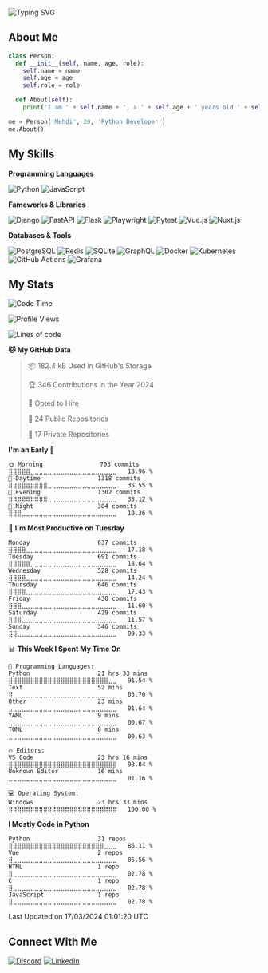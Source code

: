 ![Typing SVG](https://readme-typing-svg.herokuapp.com?size=50&center=true&vCenter=true&width=1182&height=100&lines=%3C%F0%9F%91%8B+Hello%2C+World!+%2F%3E;%3C%F0%9F%91%8B+Bonjour%2C+World+%2F%3E;%3C%F0%9F%91%8B+Ciao%2C+World+%2F%3E;%3C%F0%9F%91%8B+Hola%2C+World+%2F%3E;%3C%F0%9F%91%8B+Namaste%2C+World+%2F%3E;%3C%F0%9F%91%8B+N%C4%AD+H%C4%83o%2C+World+%2F%3E)

## About Me

```python
class Person:
  def __init__(self, name, age, role):
    self.name = name
    self.age = age
    self.role = role

  def About(self):
    print('I am ' + self.name + ', a ' + self.age + ' years old ' + self.role)

me = Person('Mehdi', 20, 'Python Developer')
me.About()
```

## My Skills

**Programming Languages**

![Python](https://img.shields.io/badge/Python-3776AB.svg?style=for-the-badge&logo=Python&logoColor=white)
![JavaScript](https://img.shields.io/badge/JavaScript-F7DF1E.svg?style=for-the-badge&logo=JavaScript&logoColor=black)

**Fameworks & Libraries**

![Django](https://img.shields.io/badge/Django-092E20.svg?style=for-the-badge&logo=Django&logoColor=white)
![FastAPI](https://img.shields.io/badge/FastAPI-009688.svg?style=for-the-badge&logo=FastAPI&logoColor=white)
![Flask](https://img.shields.io/badge/Flask-000000.svg?style=for-the-badge&logo=Flask&logoColor=white)
![Playwright](https://img.shields.io/badge/Playwright-2EAD33.svg?style=for-the-badge&logo=Playwright&logoColor=white)
![Pytest](https://img.shields.io/badge/Pytest-0A9EDC.svg?style=for-the-badge&logo=Pytest&logoColor=white)
![Vue.js](https://img.shields.io/badge/Vue.js-4FC08D.svg?style=for-the-badge&logo=vuedotjs&logoColor=white)
![Nuxt.js](https://img.shields.io/badge/Nuxt.js-00DC82.svg?style=for-the-badge&logo=nuxtdotjs&logoColor=white)

**Databases & Tools**

![PostgreSQL](https://img.shields.io/badge/PostgreSQL-4169E1.svg?style=for-the-badge&logo=PostgreSQL&logoColor=white)
![Redis](https://img.shields.io/badge/Redis-DC382D.svg?style=for-the-badge&logo=Redis&logoColor=white)
![SQLite](https://img.shields.io/badge/SQLite-003B57.svg?style=for-the-badge&logo=SQLite&logoColor=white)
![GraphQL](https://img.shields.io/badge/GraphQL-E10098.svg?style=for-the-badge&logo=GraphQL&logoColor=white)
![Docker](https://img.shields.io/badge/Docker-2496ED.svg?style=for-the-badge&logo=Docker&logoColor=white)
![Kubernetes](https://img.shields.io/badge/Kubernetes-326CE5.svg?style=for-the-badge&logo=Kubernetes&logoColor=white)
![GitHub Actions](https://img.shields.io/badge/GitHub%20Actions-2088FF.svg?style=for-the-badge&logo=GitHub-Actions&logoColor=white)
![Grafana](https://img.shields.io/badge/Grafana-F46800.svg?style=for-the-badge&logo=Grafana&logoColor=white)

## My Stats

<!--START_SECTION:waka-->
![Code Time](http://img.shields.io/badge/Code%20Time-1%2C415%20hrs%205%20mins-blue)

![Profile Views](http://img.shields.io/badge/Profile%20Views-81-blue)

![Lines of code](https://img.shields.io/badge/From%20Hello%20World%20I%27ve%20Written-1.9%20million%20lines%20of%20code-blue)

**🐱 My GitHub Data** 

> 📦 182.4 kB Used in GitHub's Storage 
 > 
> 🏆 346 Contributions in the Year 2024
 > 
> 💼 Opted to Hire
 > 
> 📜 24 Public Repositories 
 > 
> 🔑 17 Private Repositories 
 > 
**I'm an Early 🐤** 

```text
🌞 Morning                703 commits         ⣿⣿⣿⣿⣿⣀⣀⣀⣀⣀⣀⣀⣀⣀⣀⣀⣀⣀⣀⣀⣀⣀⣀⣀⣀   18.96 % 
🌆 Daytime                1318 commits        ⣿⣿⣿⣿⣿⣿⣿⣿⣿⣀⣀⣀⣀⣀⣀⣀⣀⣀⣀⣀⣀⣀⣀⣀⣀   35.55 % 
🌃 Evening                1302 commits        ⣿⣿⣿⣿⣿⣿⣿⣿⣿⣀⣀⣀⣀⣀⣀⣀⣀⣀⣀⣀⣀⣀⣀⣀⣀   35.12 % 
🌙 Night                  384 commits         ⣿⣿⣿⣀⣀⣀⣀⣀⣀⣀⣀⣀⣀⣀⣀⣀⣀⣀⣀⣀⣀⣀⣀⣀⣀   10.36 % 
```
📅 **I'm Most Productive on Tuesday** 

```text
Monday                   637 commits         ⣿⣿⣿⣿⣀⣀⣀⣀⣀⣀⣀⣀⣀⣀⣀⣀⣀⣀⣀⣀⣀⣀⣀⣀⣀   17.18 % 
Tuesday                  691 commits         ⣿⣿⣿⣿⣿⣀⣀⣀⣀⣀⣀⣀⣀⣀⣀⣀⣀⣀⣀⣀⣀⣀⣀⣀⣀   18.64 % 
Wednesday                528 commits         ⣿⣿⣿⣿⣀⣀⣀⣀⣀⣀⣀⣀⣀⣀⣀⣀⣀⣀⣀⣀⣀⣀⣀⣀⣀   14.24 % 
Thursday                 646 commits         ⣿⣿⣿⣿⣀⣀⣀⣀⣀⣀⣀⣀⣀⣀⣀⣀⣀⣀⣀⣀⣀⣀⣀⣀⣀   17.43 % 
Friday                   430 commits         ⣿⣿⣿⣀⣀⣀⣀⣀⣀⣀⣀⣀⣀⣀⣀⣀⣀⣀⣀⣀⣀⣀⣀⣀⣀   11.60 % 
Saturday                 429 commits         ⣿⣿⣿⣀⣀⣀⣀⣀⣀⣀⣀⣀⣀⣀⣀⣀⣀⣀⣀⣀⣀⣀⣀⣀⣀   11.57 % 
Sunday                   346 commits         ⣿⣿⣀⣀⣀⣀⣀⣀⣀⣀⣀⣀⣀⣀⣀⣀⣀⣀⣀⣀⣀⣀⣀⣀⣀   09.33 % 
```


📊 **This Week I Spent My Time On** 

```text
💬 Programming Languages: 
Python                   21 hrs 33 mins      ⣿⣿⣿⣿⣿⣿⣿⣿⣿⣿⣿⣿⣿⣿⣿⣿⣿⣿⣿⣿⣿⣿⣿⣀⣀   91.54 % 
Text                     52 mins             ⣿⣀⣀⣀⣀⣀⣀⣀⣀⣀⣀⣀⣀⣀⣀⣀⣀⣀⣀⣀⣀⣀⣀⣀⣀   03.70 % 
Other                    23 mins             ⣀⣀⣀⣀⣀⣀⣀⣀⣀⣀⣀⣀⣀⣀⣀⣀⣀⣀⣀⣀⣀⣀⣀⣀⣀   01.64 % 
YAML                     9 mins              ⣀⣀⣀⣀⣀⣀⣀⣀⣀⣀⣀⣀⣀⣀⣀⣀⣀⣀⣀⣀⣀⣀⣀⣀⣀   00.67 % 
TOML                     8 mins              ⣀⣀⣀⣀⣀⣀⣀⣀⣀⣀⣀⣀⣀⣀⣀⣀⣀⣀⣀⣀⣀⣀⣀⣀⣀   00.63 % 

🔥 Editors: 
VS Code                  23 hrs 16 mins      ⣿⣿⣿⣿⣿⣿⣿⣿⣿⣿⣿⣿⣿⣿⣿⣿⣿⣿⣿⣿⣿⣿⣿⣿⣿   98.84 % 
Unknown Editor           16 mins             ⣀⣀⣀⣀⣀⣀⣀⣀⣀⣀⣀⣀⣀⣀⣀⣀⣀⣀⣀⣀⣀⣀⣀⣀⣀   01.16 % 

💻 Operating System: 
Windows                  23 hrs 33 mins      ⣿⣿⣿⣿⣿⣿⣿⣿⣿⣿⣿⣿⣿⣿⣿⣿⣿⣿⣿⣿⣿⣿⣿⣿⣿   100.00 % 
```

**I Mostly Code in Python** 

```text
Python                   31 repos            ⣿⣿⣿⣿⣿⣿⣿⣿⣿⣿⣿⣿⣿⣿⣿⣿⣿⣿⣿⣿⣿⣿⣀⣀⣀   86.11 % 
Vue                      2 repos             ⣿⣀⣀⣀⣀⣀⣀⣀⣀⣀⣀⣀⣀⣀⣀⣀⣀⣀⣀⣀⣀⣀⣀⣀⣀   05.56 % 
HTML                     1 repo              ⣿⣀⣀⣀⣀⣀⣀⣀⣀⣀⣀⣀⣀⣀⣀⣀⣀⣀⣀⣀⣀⣀⣀⣀⣀   02.78 % 
C                        1 repo              ⣿⣀⣀⣀⣀⣀⣀⣀⣀⣀⣀⣀⣀⣀⣀⣀⣀⣀⣀⣀⣀⣀⣀⣀⣀   02.78 % 
JavaScript               1 repo              ⣿⣀⣀⣀⣀⣀⣀⣀⣀⣀⣀⣀⣀⣀⣀⣀⣀⣀⣀⣀⣀⣀⣀⣀⣀   02.78 % 
```




 Last Updated on 17/03/2024 01:01:20 UTC
<!--END_SECTION:waka-->

## Connect With Me

[![Discord](https://img.shields.io/badge/Telegram-26A5E4.svg?style=for-the-badge&logo=Telegram&logoColor=white)](https://t.me/MehdiRtal)
[![LinkedIn](https://img.shields.io/badge/LinkedIn-0A66C2.svg?style=for-the-badge&logo=LinkedIn&logoColor=white)](https://linkedin.com/in/MehdiRtal)
